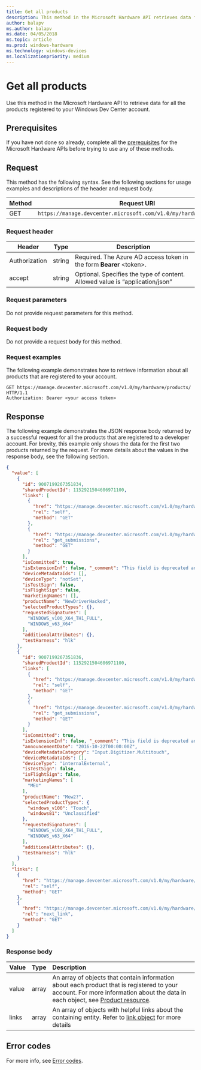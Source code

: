 ```yaml
---
title: Get all products
description: This method in the Microsoft Hardware API retrieves data for all products registered to your Windows Dev Center account.
author: balapv
ms.author: balapv
ms.date: 04/05/2018
ms.topic: article
ms.prod: windows-hardware
ms.technology: windows-devices
ms.localizationpriority: medium
---
```


# Get all products

Use this method in the Microsoft Hardware API to retrieve data for all the products registered to your Windows Dev Center account.

## Prerequisites

If you have not done so already, complete all the [prerequisites](dashboard-api.md) for the Microsoft Hardware APIs before trying to use any of these methods.

## Request

This method has the following syntax. See the following sections for usage examples and descriptions of the header and request body.

|Method|Request URI|
|--|--|
|GET| `https://manage.devcenter.microsoft.com/v1.0/my/hardware/products/` |

### Request header

|Header|Type|Description|
|--|--|--|
|Authorization|string|Required. The Azure AD access token in the form **Bearer** \<token\>.|
|accept|string|Optional. Specifies the type of content. Allowed value is “application/json”|

### Request parameters

Do not provide request parameters for this method.

### Request body

Do not provide a request body for this method.

### Request examples

The following example demonstrates how to retrieve information about all products that are registered to your account.

```
GET https://manage.devcenter.microsoft.com/v1.0/my/hardware/products/ HTTP/1.1
Authorization: Bearer <your access token>
```

## Response

The following example demonstrates the JSON response body returned by a successful request for all the products that are registered to a developer account. For brevity, this example only shows the data for the first two products returned by the request. For more details about the values in the response body, see the following section.

```json
{
  "value": [
    {
      "id": 9007199267351834,
      "sharedProductId": 1152921504606971100,
      "links": [
        {
          "href": "https://manage.devcenter.microsoft.com/v1.0/my/hardware/products/9007199267351834",
          "rel": "self",
          "method": "GET"
        },
        {
          "href": "https://manage.devcenter.microsoft.com/v1.0/my/hardware/products/9007199267351834/submissions",
          "rel": "get_submissions",
          "method": "GET"
        }
      ],
      "isCommitted": true,
      "isExtensionInf": false, "_comment": "This field is deprecated and moved to submission resource",
      "deviceMetadataIds": [],
      "deviceType": "notSet",
      "isTestSign": false,
      "isFlightSign": false,
      "marketingNames": [],
      "productName": "NewDriverHacked",
      "selectedProductTypes": {},
      "requestedSignatures": [
        "WINDOWS_v100_X64_TH1_FULL",
        "WINDOWS_v63_X64"
      ],
      "additionalAttributes": {},
      "testHarness": "hlk"
    },
    {
      "id": 9007199267351836,
      "sharedProductId": 1152921504606971100,
      "links": [
        {
          "href": "https://manage.devcenter.microsoft.com/v1.0/my/hardware/products/9007199267351835",
          "rel": "self",
          "method": "GET"
        },
        {
          "href": "https://manage.devcenter.microsoft.com/v1.0/my/hardware/products/9007199267351835/submissions",
          "rel": "get_submissions",
          "method": "GET"
        }
      ],
      "isCommitted": true,
      "isExtensionInf": false, "_comment": "This field is deprecated and moved to submission resource",
      "announcementDate": "2016-10-22T00:00:00Z",
      "deviceMetadataCategory": "Input.Digitizer.Multitouch",
      "deviceMetadataIds": [],
      "deviceType": "internalExternal",
      "isTestSign": false,
      "isFlightSign": false,  
      "marketingNames": [
        "MEU"
      ],
      "productName": "Mew2?",
      "selectedProductTypes": {
        "windows_v100": "Touch",
        "windows81": "Unclassified"
      },
      "requestedSignatures": [
        "WINDOWS_v100_X64_TH1_FULL",
        "WINDOWS_v63_X64"
      ],
      "additionalAttributes": {},
      "testHarness": "hlk"
    }
  ],
  "links": [
    {
      "href": "https://manage.devcenter.microsoft.com/v1.0/my/hardware/products?pageSize=50",
      "rel": "self",
      "method": "GET"
    },
    {
      "href": "https://manage.devcenter.microsoft.com/v1.0/my/hardware/products?pageSize=50&continuationToken=PD94bWwgdmVyc2lvbj0iMS4wIiBlbmNvZGluZz0idXRmLTE2Ij8%2BPENvbnRpbnVhdGlvblRva2VuPjxWZXJzaW9uPjIuMDwvVmVyc2lvbj48VHlwZT5UYWJsZTwvVHlwZT48TmV4dFBhcnRpdGlvbktleT4xITQ4IWNIVmliR2x6YUdWeWN5MHdNREF3TURBd01EQXdNREF3TURBd01ESTVPVFl6T1RJdzwvTmV4dFBhcnRpdGlvbktleT48TmV4dFJvd0tleT4xITk2IWRYTmxjaTFrWld4bGRHVmtMVEF0SUNBZ0lDQWdTR0Z5WkhkaGNtVkVjbWwyWlhJdGNISnZaSFZqZEhNdE1EQXdNREF3TURBd09UQXdOekU1T1RJMk56TTNNakUyTkEtLTwvTmV4dFJvd0tleT48VGFyZ2V0TG9jYXRpb24%2BUHJpbWFyeTwvVGFyZ2V0TG9jYXRpb24%2BPC9Db250aW51YXRpb25Ub2tlbj4%3D",
      "rel": "next_link",
      "method": "GET"
    }
  ]
}
```

### Response body

| Value | Type | Description |
|:--|:--|:--|
| value | array | An array of objects that contain information about each product that is registered to your account. For more information about the data in each object, see [Product resource](get-product-data.md#product-resource). |
| links | array | An array of objects with helpful links about the containing entity. Refer to [link object](get-product-data.md#link-object)  for more details  |


## Error codes

For more info, see [Error codes](get-product-data.md#error-codes). 
